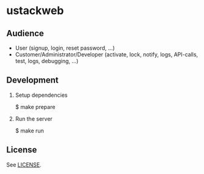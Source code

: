 # ustackweb

## Audience

* User (signup, login, reset password, ...)
* Customer/Administrator/Developer (activate, lock, notify, logs, API-calls, test, logs, debugging, ...)

## Development

1. Setup dependencies

    $ make prepare 

2. Run the server

    $ make run

## License

See [LICENSE](LICENSE).


